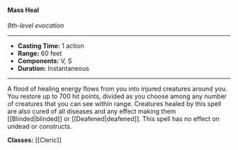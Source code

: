 #### Mass Heal
*9th-level evocation*
___
- **Casting Time:** 1 action
- **Range:** 60 feet
- **Components:** V, S
- **Duration:** Instantaneous
---
A flood of healing energy flows from you into injured creatures around you. You restore up to 700 hit points, divided as you choose among any number of creatures that you can see within range. Creatures healed by this spell are also cured of all diseases and any effect making them [[Blinded|blinded]] or [[Deafened|deafened]]. This spell has no effect on undead or constructs.

**Classes:** [[Cleric]]
